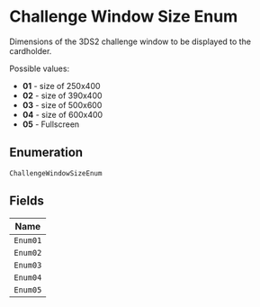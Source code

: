 
# Challenge Window Size Enum

Dimensions of the 3DS2 challenge window to be displayed to the cardholder.

Possible values:

* **01** - size of 250x400
* **02** - size of 390x400
* **03** - size of 500x600
* **04** - size of 600x400
* **05** - Fullscreen

## Enumeration

`ChallengeWindowSizeEnum`

## Fields

| Name |
|  --- |
| `Enum01` |
| `Enum02` |
| `Enum03` |
| `Enum04` |
| `Enum05` |

